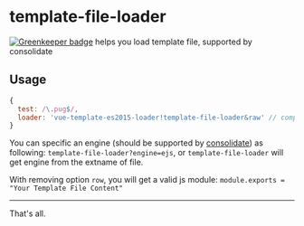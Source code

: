 # template-file-loader

[![Greenkeeper badge](https://badges.greenkeeper.io/JounQin/template-file-loader.svg)](https://greenkeeper.io/)
helps you load template file, supported by consolidate

## Usage
``` js
{
  test: /\.pug$/,
  loader: 'vue-template-es2015-loader!template-file-loader&raw' // compile `.pug` file to html then pass plain text to `vue-template-es2015-loader`
}
```

You can specific an engine (should be supported by [consolidate](https://www.npmjs.com/package/consolidate)) as
following: `template-file-loader?engine=ejs`, or `template-file-loader` will get engine from the extname of file.

With removing option `row`, you will get a valid js module: `module.exports = "Your Template File Content"`

---

That's all.
